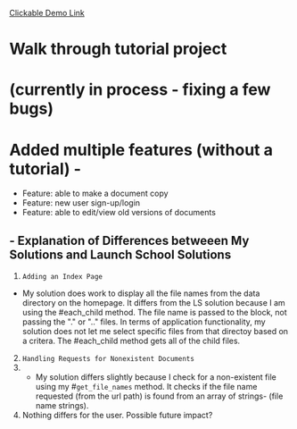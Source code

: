 [Clickable Demo Link](https://rb-175-content-mgt-system.herokuapp.com/)

# Walk through tutorial project 
# (currently in process - fixing a few bugs)
# Added multiple features (without a tutorial) -
  * Feature: able to make a document copy
  * Feature: new user sign-up/login
  * Feature: able to edit/view old versions of documents


## - Explanation of Differences betweeen My Solutions and Launch School Solutions

1. `Adding an Index Page`
  * My solution does work to display all the file names from the data directory on the homepage. It differs from the LS solution because I am using the #each_child method. The file name is passed to the block, not passing the "." or ".." files. In terms of application functionality, my solution does not let me select specific files from that directoy based on a critera. The #each_child method gets all of the child files.


2. `Handling Requests for Nonexistent Documents`
3. * My solution differs slightly because I check for a non-existent file using my #`get_file_names` method. It checks if the file name requested (from the url path) is found from an array of strings- (file name strings). 
4. Nothing differs for the user. Possible future impact? 
